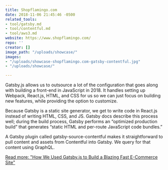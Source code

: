 ```yaml
---
title: Shopflamingo.com
date: 2018-11-06 21:45:46 -0500
related_tools:
- tool/gatsby.md
- tool/contentful.md
- tool/aws3.md
website: https://www.shopflamingo.com/
repo: ''
creator: []
image_path: "/uploads/showcase/"
images:
- "/uploads/showcase-shopflamingo.com-gatsby-contentful.jpg"
- "/uploads/showcase/"

---
```

Gatsby.js allows us to outsource a lot of the configuration that goes along with building a front-end in JavaScript in 2018. It handles setting up Webpack, React.js, HTML, and CSS for us so we can just focus on building new features, while providing the option to customize.

Because Gatsby is a static site generator, we get to write code in React.js instead of writing HTML, CSS, and JS. Gatsby docs describe this process well; during the build process, Gatsby performs an “optimized production build” that generates “static HTML and per-route JavaScript code bundles.”

A Gatsby plugin called gatsby-source-contentful makes it straightforward to pull content and assets from Contentful into Gatsby. We query for that content using GraphQL.

[Read more: "How We Used Gatsby.js to Build a Blazing Fast E-Commerce Site"](https://medium.com/harrys-engineering/how-we-used-gatsby-js-to-build-a-blazing-fast-e-commerce-site-a9818145c67b "How We Used Gatsby.js to Build a Blazing Fast E-Commerce Site")